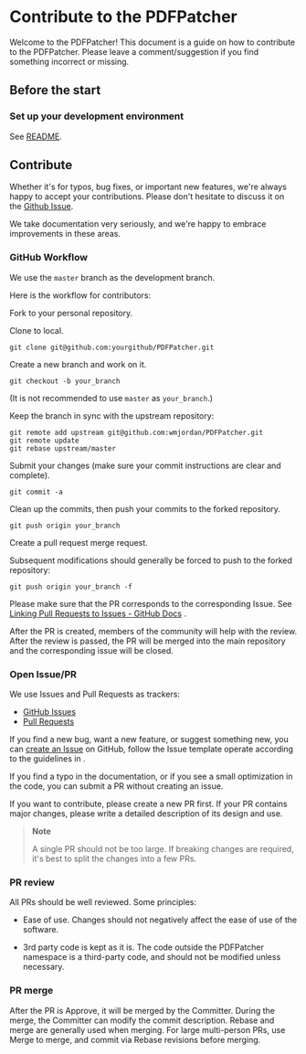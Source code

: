 # Contribute to the PDFPatcher

Welcome to the PDFPatcher! This document is a guide on how to contribute to the PDFPatcher. Please leave a comment/suggestion if you find something incorrect or missing.

## Before the start

### Set up your development environment

See [README](https://github.com/wmjordan/PDFPatcher#%E8%BF%90%E8%A1%8C%E7%8E%AF%E5%A2%83).

## Contribute

Whether it's for typos, bug fixes, or important new features, we're always happy to accept your contributions. Please don't hesitate to discuss it on the [Github Issue](https://github.com/wmjordan/PDFPatcher/issues).

We take documentation very seriously, and we're happy to embrace improvements in these areas.

### GitHub Workflow

We use the `master` branch as the development branch.

Here is the workflow for contributors:

Fork to your personal repository.

Clone to local.

```git
git clone git@github.com:yourgithub/PDFPatcher.git
````

Create a new branch and work on it.

```git
git checkout -b your_branch
````

(It is not recommended to use `master` as `your_branch`.)

Keep the branch in sync with the upstream repository:

```git
git remote add upstream git@github.com:wmjordan/PDFPatcher.git
git remote update
git rebase upstream/master
````

Submit your changes (make sure your commit instructions are clear and complete).

```git
git commit -a
````

Clean up the commits, then push your commits to the forked repository.

```git
git push origin your_branch
````

Create a pull request merge request.

Subsequent modifications should generally be forced to push to the forked repository:

```git
git push origin your_branch -f
````

Please make sure that the PR corresponds to the corresponding Issue. See [Linking Pull Requests to Issues - GitHub Docs](https://docs.github.com/cn/issues/tracking-your-work-with-issues/linking-a-pull-request-to-an-issue) .

After the PR is created, members of the community will help with the review. After the review is passed, the PR will be merged into the main repository and the corresponding issue will be closed.

### Open Issue/PR

We use Issues and Pull Requests as trackers:

- [GitHub Issues](https://github.com/wmjordan/PDFPatcher/issues)
- [Pull Requests](https://github.com/wmjordan/PDFPatcher/pulls)

If you find a new bug, want a new feature, or suggest something new, you can [create an Issue](https://github.com/wmjordan/PDFPatcher/issues/new/choose) on GitHub, follow the Issue template operate according to the guidelines in .

If you find a typo in the documentation, or if you see a small optimization in the code, you can submit a PR without creating an issue.

If you want to contribute, please create a new PR first. If your PR contains major changes, please write a detailed description of its design and use.

> **Note**
>
> A single PR should not be too large. If breaking changes are required, it's best to split the changes into a few PRs.

### PR review

All PRs should be well reviewed. Some principles:

- Ease of use. Changes should not negatively affect the ease of use of the software.

- 3rd party code is kept as it is. The code outside the PDFPatcher namespace is a third-party code, and should not be modified unless necessary.

### PR merge

After the PR is Approve, it will be merged by the Committer. During the merge, the Committer can modify the commit description.
Rebase and merge are generally used when merging. For large multi-person PRs, use Merge to merge, and commit via Rebase revisions before merging.
